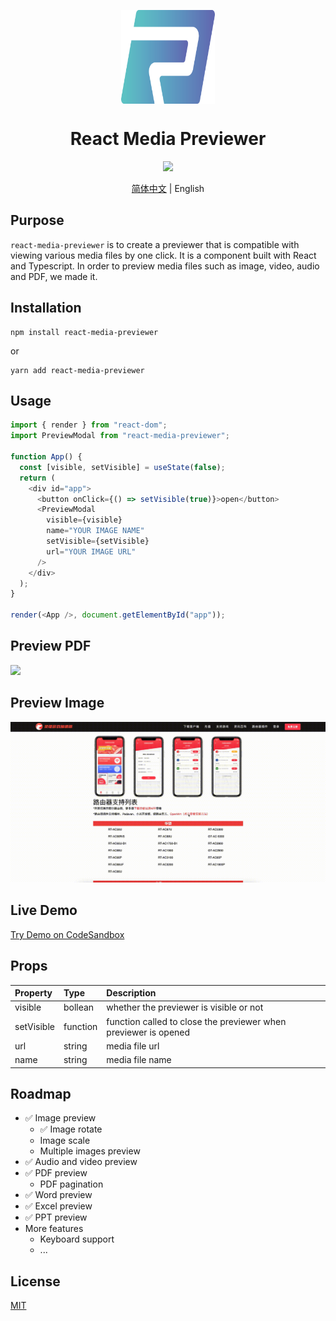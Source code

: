 <p align="center">
  <img src="logo.png" align="center" width="150px" height="150px" />
</p>
<h1 align="center">React Media Previewer</h1>
<p align="center">
  <a href="https://drone.ruilisi.com/ruilisi/react-media-previewer" title="Build Status">
    <img src="https://drone.ruilisi.com/api/badges/ruilisi/react-media-previewer/status.svg?ref=refs/heads/master">
  </a>
</p>

<p align="center">
  <a href="README-CN.md">简体中文</a> | English
</p>

## Purpose

`react-media-previewer` is to create a previewer that is compatible with viewing various media files by one click. It is a component built with React and Typescript. In order to preview media files such as image, video, audio and PDF, we made it.

## Installation

```
npm install react-media-previewer
```

or

```
yarn add react-media-previewer
```

## Usage

```js
import { render } from "react-dom";
import PreviewModal from "react-media-previewer";

function App() {
  const [visible, setVisible] = useState(false);
  return (
    <div id="app">
      <button onClick={() => setVisible(true)}>open</button>
      <PreviewModal
        visible={visible}
        name="YOUR IMAGE NAME"
        setVisible={setVisible}
        url="YOUR IMAGE URL"
      />
    </div>
  );
}

render(<App />, document.getElementById("app"));
```

## Preview PDF

<img src="example.png" />

## Preview Image

<img src="example.gif" />

## Live Demo

[Try Demo on CodeSandbox](https://codesandbox.io/s/react-media-previewer-9teg9p)

## Props

| Property   | Type     | Description                                                     |
| :--------- | :------- | :-------------------------------------------------------------- |
| visible    | bollean  | whether the previewer is visible or not                         |
| setVisible | function | function called to close the previewer when previewer is opened |
| url        | string   | media file url                                                  |
| name       | string   | media file name                                                 |

## Roadmap

- ✅ Image preview
  - ✅ Image rotate
  - Image scale
  - Multiple images preview
- ✅ Audio and video preview
- ✅ PDF preview
  - PDF pagination
- ✅ Word preview
- ✅ Excel preview
- ✅ PPT preview
- More features
  - Keyboard support
  - ...

## License

[MIT](https://github.com/ruilisi/react-media-previewer/blob/master/LICENSE.md)
